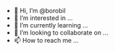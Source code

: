 - 👋 Hi, I’m @borobil
- 👀 I’m interested in ...
- 🌱 I’m currently learning ...
- 💞️ I’m looking to collaborate on ...
- 📫 How to reach me ...

<!---
borobil/borobil is a ✨ special ✨ repository because its `README.md` (this file) appears on your GitHub profile.
You can click the Preview link to take a look at your changes.
--->
